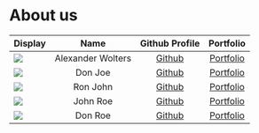 # About us

Display |       Name        | Github Profile | Portfolio 
--------|:-----------------:|:--------------:|:---------:
![](https://via.placeholder.com/100.png?text=Photo) | Alexander Wolters | [Github](https://github.com/AlWo223) | [Portfolio](docs/team/johndoe.md)
![](https://via.placeholder.com/100.png?text=Photo) |      Don Joe      | [Github](https://github.com/) | [Portfolio](docs/team/johndoe.md)
![](https://via.placeholder.com/100.png?text=Photo) |     Ron John      | [Github](https://github.com/) | [Portfolio](docs/team/johndoe.md)
![](https://via.placeholder.com/100.png?text=Photo) |     John Roe      | [Github](https://github.com/) | [Portfolio](docs/team/johndoe.md)
![](https://via.placeholder.com/100.png?text=Photo) |      Don Roe      | [Github](https://github.com/) | [Portfolio](docs/team/johndoe.md)
